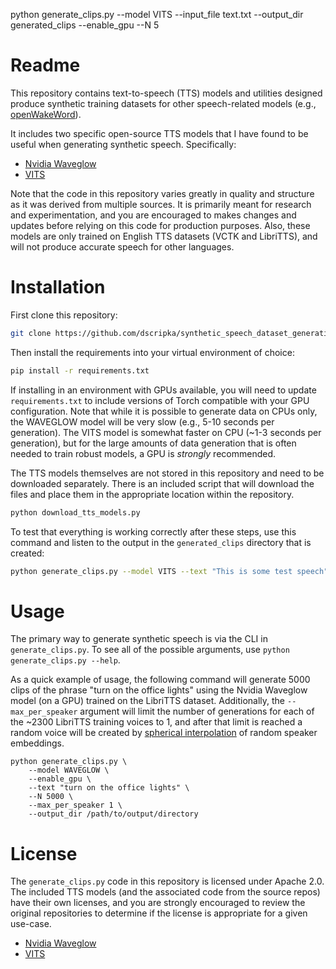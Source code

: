 python generate_clips.py --model VITS --input_file text.txt --output_dir generated_clips --enable_gpu --N 5
# Readme

This repository contains text-to-speech (TTS) models and utilities designed produce synthetic training datasets for other speech-related models (e.g., [openWakeWord](https://github.com/dscripka/openWakeWord)).

It includes two specific open-source TTS models that I have found to be useful when generating synthetic speech. Specifically:

- [Nvidia Waveglow](https://github.com/NVIDIA/waveglow)
- [VITS](https://github.com/jaywalnut310/vits)

Note that the code in this repository varies greatly in quality and structure as it was derived from multiple sources. It is primarily meant for research and experimentation, and you are encouraged to makes changes and updates before relying on this code for production purposes. Also, these models are only trained on English TTS datasets (VCTK and LibriTTS), and will not produce accurate speech for other languages.

# Installation

First clone this repository:

```bash
git clone https://github.com/dscripka/synthetic_speech_dataset_generation
```

Then install the requirements into your virtual environment of choice:

```bash
pip install -r requirements.txt
```

If installing in an environment with GPUs available, you will need to update `requirements.txt` to include versions of Torch compatible with your GPU configuration. Note that while it is possible to generate data on CPUs only, the WAVEGLOW model will be very slow (e.g., 5-10 seconds per generation). The VITS model is somewhat faster on CPU (~1-3 seconds per generation), but for the large amounts of data generation that is often needed to train robust models, a GPU is *strongly* recommended.

The TTS models themselves are not stored in this repository and need to be downloaded separately. There is an included script that will download the files and place them in the appropriate location within the repository.

```bash
python download_tts_models.py
```

To test that everything is working correctly after these steps, use this command and listen to the output in the `generated_clips` directory that is created:

```bash
python generate_clips.py --model VITS --text "This is some test speech" --N 1 --output_dir generated_clips
```

# Usage

The primary way to generate synthetic speech is via the CLI in `generate_clips.py`. To see all of the possible arguments, use `python generate_clips.py --help`.

As a quick example of usage, the following command will generate 5000 clips of the phrase "turn on the office lights" using the Nvidia Waveglow model (on a GPU) trained on the LibriTTS dataset. Additionally, the `--max_per_speaker` argument will limit the number of generations for each of the ~2300 LibriTTS training voices to 1, and after that limit is reached a random voice will be created by [spherical interpolation](https://en.wikipedia.org/wiki/Slerp) of random speaker embeddings.

```
python generate_clips.py \
    --model WAVEGLOW \
    --enable_gpu \
    --text "turn on the office lights" \
    --N 5000 \
    --max_per_speaker 1 \
    --output_dir /path/to/output/directory
```

# License

The `generate_clips.py` code in this repository is licensed under Apache 2.0. The included TTS models (and the associated code from the source repos) have their own licenses, and you are strongly encouraged to review the original repositories to determine if the license is appropriate for a given use-case.

- [Nvidia Waveglow](https://github.com/NVIDIA/waveglow)
- [VITS](https://github.com/jaywalnut310/vits)